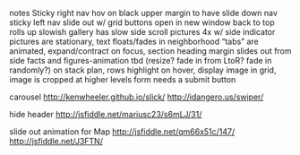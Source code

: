 notes
Sticky right nav
hov on black upper margin to have slide down nav
sticky left nav slide out w/ grid
buttons open in new window
back to top rolls up slowish
gallery has slow side scroll pictures 4x w/ side indicator
pictures are stationary, text floats/fades in
neighborhood “tabs” are animated, expand/contract on focus, section heading margin slides out from side
facts and figures-animation tbd (resize? fade in from LtoR? fade in randomly?)
on stack plan, rows highlight on hover, display image in grid, image is cropped at higher levels
form needs a submit button

carousel http://kenwheeler.github.io/slick/
http://idangero.us/swiper/

hide header
http://jsfiddle.net/mariusc23/s6mLJ/31/

slide out animation for Map
http://jsfiddle.net/qm66x51c/147/
http://jsfiddle.net/J3FTN/

